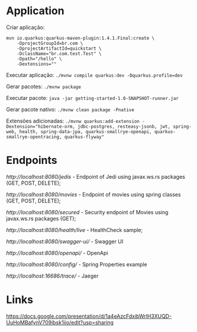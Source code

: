 # Application

Criar aplicação:

```
mvn io.quarkus:quarkus-maven-plugin:1.4.1.Final:create \
    -DprojectGroupId=br.com \
    -DprojectArtifactId=quickstart \
    -DclassName="br.com.test.Test" \
    -Dpath="/hello" \
    -Dextensions=""
```

Executar aplicação: `./mvnw compile quarkus:dev -Dquarkus.profile=dev`

Gerar pacotes: `./mvnw package`

Executar pacote: `java -jar getting-started-1.0-SNAPSHOT-runner.jar`

Gerar pacote nativo: `./mvnw clean package -Pnative`

Extensões adicionadas: `./mvnw quarkus:add-extension -Dextension="hibernate-orm, jdbc-postgres, resteasy-jsonb, jwt, spring-web, health, spring-data-jpa, quarkus-smallrye-openapi, quarkus-smallrye-opentracing, quarkus-flyway"`


# Endpoints

*http://localhost:8080/jedis* - Endpoint of Jedi using javax.ws.rs packages (GET, POST, DELETE);

*http://localhost:8080/movies* - Endpoint of movies using spring classes (GET, POST, DELETE);

*http://localhost:8080/secured* - Security endpoint of Movies using javax.ws.rs packages (GET);

*http://localhost:8080/health/live* - HealthCheck sample;

*http://localhost:8080/swagger-ui/* - Swagger UI

*http://localhost:8080/openapi/* - OpenApi

*http://localhost:8080/config/* - Spring Properties example

*http://localhost:16686/trace/* - Jaeger

# Links

https://docs.google.com/presentation/d/1a4eAzcFdxibWrlH3XUQD-UuHoMBafynV709ibsk1ijo/edit?usp=sharing
